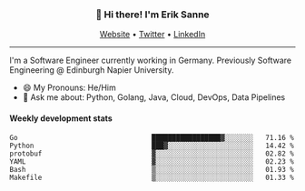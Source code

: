 <h3 align="center">👋 Hi there! I'm Erik Sanne</h3>
<p align="center">
  <a href="https://eriksanne.com">Website</a> •
  <a href="https://twitter.com/ErikKonradSanne">Twitter</a> •
  <a href="https://www.linkedin.com/in/eriksanne/">LinkedIn</a>
</p>

---
I'm a Software Engineer currently working in Germany. Previously Software Engineering @ Edinburgh Napier University.

- 😄 My Pronouns: He/Him
- 💬 Ask me about: Python, Golang, Java, Cloud, DevOps, Data Pipelines

<h4>Weekly development stats</h4>
<!--START_SECTION:waka-->

```text
Go                                 █████████████████▓░░░░░░░   71.16 %
Python                             ███▓░░░░░░░░░░░░░░░░░░░░░   14.42 %
protobuf                           ▓░░░░░░░░░░░░░░░░░░░░░░░░   02.82 %
YAML                               ▓░░░░░░░░░░░░░░░░░░░░░░░░   02.23 %
Bash                               ▒░░░░░░░░░░░░░░░░░░░░░░░░   01.93 %
Makefile                           ▒░░░░░░░░░░░░░░░░░░░░░░░░   01.33 %
```

<!--END_SECTION:waka-->
